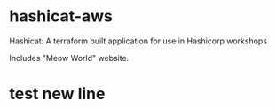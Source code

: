 # hashicat-aws
Hashicat: A terraform built application for use in Hashicorp workshops

Includes "Meow World" website.

# test new line
